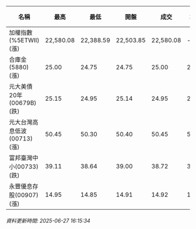 | 名稱 | 最高 | 最低 | 開盤 | 成交 | 均價 | 成交金額(億) | 昨收 | 漲跌幅 | 漲跌 | 總量 | 昨量 | 振幅 |
| -------- | -------- | -------- | -------- |-------- | -------- | -------- |-------- |-------- |-------- | -------- | -------- |-------- |
|加權指數(%5ETWII) (漲)|22,580.08|22,388.59|22,503.85|22,580.08|-|3,655.58|22,492.34|0.39%|87.74|5,968,785|0|0.85%|
|合庫金(5880) (漲)|25.00|24.75|24.75|25.00|24.93|2.59|24.90|0.40%|0.10|10,409|12,669|1.00%|
|元大美債20年(00679B) (跌)|25.15|24.95|25.14|24.95|25.01|13.94|25.14|0.76%|0.19|55,731|57,804|0.80%|
|元大台灣高息低波(00713) (漲)|50.45|50.30|50.40|50.45|50.36|2.81|50.30|0.30%|0.15|5,583|6,070|0.30%|
|富邦臺灣中小(00733) (跌)|39.11|38.64|39.00|38.72|38.83|0.281|38.78|0.15%|0.06|723|1,137|1.21%|
|永豐優息存股(00907) (漲)|14.95|14.85|14.91|14.92|14.90|0.126|14.82|0.67%|0.10|844|1,987|0.67%|
###### 資料更新時間: 2025-06-27 16:15:34